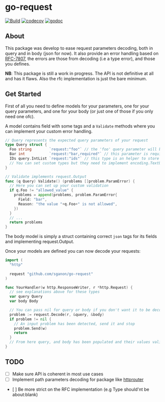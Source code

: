 # go-request
[![Build](https://travis-ci.org/sganon/go-request.svg?branch=master)](https://travis-ci.org/sganon/go-request)
[![codecov](https://codecov.io/gh/sganon/go-request/branch/master/graph/badge.svg)](https://codecov.io/gh/sganon/go-request)
[![godoc](https://godoc.org/github.com/sganon/go-request?status.svg)](http://godoc.org/github.com/sganon/go-request)

## About

This package was develop to ease request parameters decoding, both in query and in body (json for now). It also provide
an error handling based on [RFC-7807](https://tools.ietf.org/html/rfc7807), the errors are those from
decoding (i.e a type error), and those you defines.

**NB**: This package is still a work in progress. The API is not definitive at all and has it flaws.
Also the rfc implementation is just the bare minimum.

## Get Started

First of all you need to define models for your parameters, one for your query parameters, and one for your body (or just one of those if you only need one ofc). 

A model contains field with some tags and a `Validate` methods where you can implement your custom
error handling.

```go
// Query represents the expected query parameters of your request
type Query struct {
  Foo string        `request:"foo"` // the 'foo' query parameter will be stored into this field
  Bar int           `request:"bar,required"` // this parameter is required
  IDs query.IntList `request:"ids"` // this type is an helper to store `ids=1,2,3....` into an int slice
  // You can set custom types but they need to implement encoding.TextUnmarshaler or query.StringSetter
}

// Validate implements request.Output
func (q Query) Validate() (problems []problem.ParamError) {
  // Here you can set up your custom validation
  if q.Foo != "allowed_value" {
    problems = append(problems, problem.ParamError{
      Field: "bar",
      Reason: "the value "+q.Foo+" is not allowed",
    })
  }
  // ...
  return problems
}
```
The body model is simply a struct containing correct `json` tags for its fields and implementing request.Output.

Once your models are defined you can now decode your requests:
```go
import (
  "http"
  
  request "github.com/sganon/go-request"
)

func YourHandler(w http.ResponseWriter, r *http.Request) {
  // see explanations above for these types
  var query Query
  var body Body

  // You can pass nil for query or body if you don't want it to be decoded
  problem := request.Decode(r, &query, &body)
  if problem != nil {
    // An input problem has been detected, send it and stop
    problem.Send(w)
    return
  }
  // From here query, and body has been populated and their values validated
}
```

## TODO
- [ ] Make sure API is coherent in most use cases
- [ ] Implement path parameters decoding for package like [httprouter](https://github.com/julienschmidt/httprouter)
- [ ] Be more strict on the RFC implementation (e.g Type should'nt be about:blank)